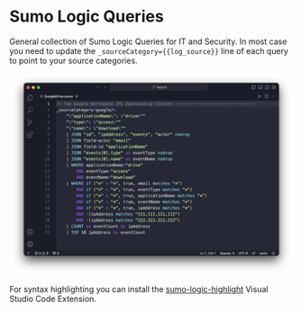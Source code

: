 # Sumo Logic Queries

General collection of Sumo Logic Queries for IT and Security. In most case you need to update the `_sourceCategory={{log_source}}` line of each query to point to your source categories. 



![001](images/001.png)

For syntax highlighting you can install the [sumo-logic-highlight](https://marketplace.visualstudio.com/manage/publishers/nicscott/extensions/sumo-logic-highlight/hub?_a=acquisition)  Visual Studio Code Extension.
